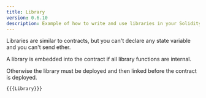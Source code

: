 ```yaml
---
title: Library
version: 0.6.10
description: Example of how to write and use libraries in your Solidity code
---
```


Libraries are similar to contracts, but you can't declare any state variable and
you can't send ether.

A library is embedded into the contract if all library functions are internal.

Otherwise the library must be deployed and then linked before the contract is deployed.

```solidity
{{{Library}}}
```
